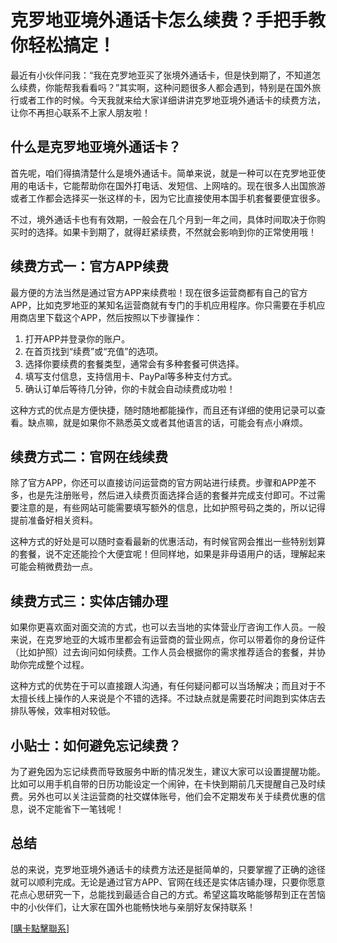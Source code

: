 # 克罗地亚境外通话卡怎么续费？手把手教你轻松搞定！

最近有小伙伴问我：“我在克罗地亚买了张境外通话卡，但是快到期了，不知道怎么续费，你能帮我看看吗？”其实啊，这种问题很多人都会遇到，特别是在国外旅行或者工作的时候。今天我就来给大家详细讲讲克罗地亚境外通话卡的续费方法，让你不再担心联系不上家人朋友啦！

## 什么是克罗地亚境外通话卡？

首先呢，咱们得搞清楚什么是境外通话卡。简单来说，就是一种可以在克罗地亚使用的电话卡，它能帮助你在国外打电话、发短信、上网啥的。现在很多人出国旅游或者工作都会选择买一张这样的卡，因为它比直接使用本国手机套餐要便宜很多。

不过，境外通话卡也有有效期，一般会在几个月到一年之间，具体时间取决于你购买时的选择。如果卡到期了，就得赶紧续费，不然就会影响到你的正常使用哦！

## 续费方式一：官方APP续费

最方便的方法当然是通过官方APP来续费啦！现在很多运营商都有自己的官方APP，比如克罗地亚的某知名运营商就有专门的手机应用程序。你只需要在手机应用商店里下载这个APP，然后按照以下步骤操作：

1. 打开APP并登录你的账户。
2. 在首页找到“续费”或“充值”的选项。
3. 选择你要续费的套餐类型，通常会有多种套餐可供选择。
4. 填写支付信息，支持信用卡、PayPal等多种支付方式。
5. 确认订单后等待几分钟，你的卡就会自动续费成功啦！

这种方式的优点是方便快捷，随时随地都能操作，而且还有详细的使用记录可以查看。缺点嘛，就是如果你不熟悉英文或者其他语言的话，可能会有点小麻烦。

## 续费方式二：官网在线续费

除了官方APP，你还可以直接访问运营商的官方网站进行续费。步骤和APP差不多，也是先注册账号，然后进入续费页面选择合适的套餐并完成支付即可。不过需要注意的是，有些网站可能需要填写额外的信息，比如护照号码之类的，所以记得提前准备好相关资料。

这种方式的好处是可以随时查看最新的优惠活动，有时候官网会推出一些特别划算的套餐，说不定还能捡个大便宜呢！但同样地，如果是非母语用户的话，理解起来可能会稍微费劲一点。

## 续费方式三：实体店铺办理

如果你更喜欢面对面交流的方式，也可以去当地的实体营业厅咨询工作人员。一般来说，在克罗地亚的大城市里都会有运营商的营业网点，你可以带着你的身份证件（比如护照）过去询问如何续费。工作人员会根据你的需求推荐适合的套餐，并协助你完成整个过程。

这种方式的优势在于可以直接跟人沟通，有任何疑问都可以当场解决；而且对于不太擅长线上操作的人来说是个不错的选择。不过缺点就是需要花时间跑到实体店去排队等候，效率相对较低。

## 小贴士：如何避免忘记续费？

为了避免因为忘记续费而导致服务中断的情况发生，建议大家可以设置提醒功能。比如可以用手机自带的日历功能设定一个闹钟，在卡快到期前几天提醒自己及时续费。另外也可以关注运营商的社交媒体账号，他们会不定期发布关于续费优惠的信息，说不定能省下一笔钱呢！

## 总结

总的来说，克罗地亚境外通话卡的续费方法还是挺简单的，只要掌握了正确的途径就可以顺利完成。无论是通过官方APP、官网在线还是实体店铺办理，只要你愿意花点心思研究一下，总能找到最适合自己的方式。希望这篇攻略能够帮到正在苦恼中的小伙伴们，让大家在国外也能畅快地与亲朋好友保持联系！

[[購卡點擊聯系](https://t.me/s/esim1088)]